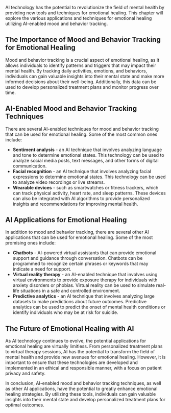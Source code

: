 

AI technology has the potential to revolutionize the field of mental health by providing new tools and techniques for emotional healing. This chapter will explore the various applications and techniques for emotional healing utilizing AI-enabled mood and behavior tracking.

The Importance of Mood and Behavior Tracking for Emotional Healing
------------------------------------------------------------------

Mood and behavior tracking is a crucial aspect of emotional healing, as it allows individuals to identify patterns and triggers that may impact their mental health. By tracking daily activities, emotions, and behaviors, individuals can gain valuable insights into their mental state and make more informed decisions about their well-being. Additionally, this data can be used to develop personalized treatment plans and monitor progress over time.

AI-Enabled Mood and Behavior Tracking Techniques
------------------------------------------------

There are several AI-enabled techniques for mood and behavior tracking that can be used for emotional healing. Some of the most common ones include:

* **Sentiment analysis** - an AI technique that involves analyzing language and tone to determine emotional states. This technology can be used to analyze social media posts, text messages, and other forms of digital communication.
* **Facial recognition** - an AI technique that involves analyzing facial expressions to determine emotional states. This technology can be used to analyze video recordings or live streams.
* **Wearable devices** - such as smartwatches or fitness trackers, which can track physical activity, heart rate, and sleep patterns. These devices can also be integrated with AI algorithms to provide personalized insights and recommendations for improving mental health.

AI Applications for Emotional Healing
-------------------------------------

In addition to mood and behavior tracking, there are several other AI applications that can be used for emotional healing. Some of the most promising ones include:

* **Chatbots** - AI-powered virtual assistants that can provide emotional support and guidance through conversation. Chatbots can be programmed to recognize certain phrases or keywords that may indicate a need for support.
* **Virtual reality therapy** - an AI-enabled technique that involves using virtual environments to provide exposure therapy for individuals with anxiety disorders or phobias. Virtual reality can be used to simulate real-life situations in a safe and controlled environment.
* **Predictive analytics** - an AI technique that involves analyzing large datasets to make predictions about future outcomes. Predictive analytics can be used to predict the onset of mental health conditions or identify individuals who may be at risk for suicide.

The Future of Emotional Healing with AI
---------------------------------------

As AI technology continues to evolve, the potential applications for emotional healing are virtually limitless. From personalized treatment plans to virtual therapy sessions, AI has the potential to transform the field of mental health and provide new avenues for emotional healing. However, it is important to ensure that these technologies are developed and implemented in an ethical and responsible manner, with a focus on patient privacy and safety.

In conclusion, AI-enabled mood and behavior tracking techniques, as well as other AI applications, have the potential to greatly enhance emotional healing strategies. By utilizing these tools, individuals can gain valuable insights into their mental state and develop personalized treatment plans for optimal outcomes.
